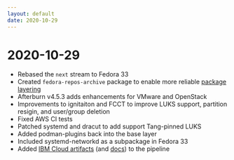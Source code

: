 ```yaml
---
layout: default
date: 2020-10-29
---
```


# 2020-10-29

  - Rebased the `next` stream to Fedora 33
  - Created `fedora-repos-archive` package to enable more reliable
    [package
    layering](https://github.com/coreos/fedora-coreos-tracker/issues/400)
  - Afterburn v4.5.3 adds enhancements for VMware and OpenStack
  - Improvements to ignitaiton and FCCT to improve LUKS support,
    partition resigin, and user/group deletion
  - Fixed AWS CI tests
  - Patched systemd and dracut to add support Tang-pinned LUKS
  - Added podman-plugins back into the base layer
  - Included systemd-networkd as a subpackage in Fedora 33
  - Added [IBM Cloud
    artifacts](https://github.com/coreos/fedora-coreos-tracker/issues/277#issuecomment-678677137)
    (and
    [docs](https://docs.fedoraproject.org/en-US/fedora-coreos/provisioning-ibmcloud/))
    to the pipeline
